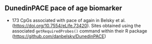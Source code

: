 ## DunedinPACE pace of age biomarker
* 173 CpGs associated with pace of again in Belsky et al. (https://doi.org/10.7554/eLife.73420). Sites obtained using the associated `getRequiredProbes()` command within their R package (https://github.com/danbelsky/DunedinPACE)
